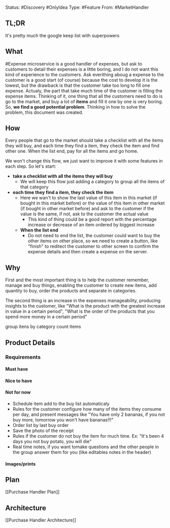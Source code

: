 Status: #Discovery #OnlyIdea 
Type: #Feature
From: #MarketHandler

## TL;DR 
It's pretty much the google keep list with superpowers

## What

#Expense microservice is a good handler of expenses, but ask to customers to detail their expenses is a little boring, and I do not want this kind of experience to the customers. Ask everithing aboug a expense to the customer is a good start (of course) because the cost to develop it is the lowest, but the drawback is that the customer take too long to fill one expense. Actualy, the part that take much time of the customer is filling the expense items.
Thinking of it, one thing that all the customers need to do is go to the market, and buy a lot of **items** and fill it one by one is very boring. So, **we find a good potential problem**.
Thinking in how to solve the problem, this document was created.

## How
Every people that go to the market should take a checklist with all the items they will buy, and each time they find a item, they check the item and find other one. When the list end, pay for all the items and go home.

We won't change this flow, we just want to improve it with some features in each step. So let's start:
- **take a checklist with all the items they will buy**
	- We will keep this flow just adding a category to group all the items of that category
- **each time they find a item, they check the item**
	- Here we wan't to show the last value of this item in this market (if bought in this market before) or the value of this item in other market (if bought in other market before) and ask to the customer if the value is the same, if not, ask to the customer the actual value
		- This kind of thing could be a good report with the percentage increase or decrease of an item ordered by biggest increase
	-  **When the list end**
		- Do not need to end the list, the customer could want to buy the other items on other place, so we need to create a button, like "finish" to reditect the customer to other screen to confirm the expense details and then create a expense on the server.



## Why
First and the most important thing is to help the customer remember, manage and buy things, enabling the customer to create new items, add quantity to buy, order the products and separate in categories.

The second thing is an increase in the expenses manageability, producing insights to the customer, like "What is the product with the greatest increase in value in a certain period", "What is the order of the products that you spend more money in a certain period"


group itens by category
count items


## Product Details
###  Requirements
#### Must have


#### Nice to have
#### Not for now
- Schedule item add to the buy list automaticaly
- Rules for the customer configure how many of the items they consume per day, and present messages like "You have only 2 bananas, if you not buy more, tomorrow you won't have bananas!!!"
- Order list by last buy order
- Save the photo of the receipt
- Rules if the customer do not buy the item for much time. Ex: "It's been 4 days you not buy potato, you will die"
- Real time notes, if you want tomake questions and the other people in the group answer them for you (like editables notes in the header)
#### Images/prints


## Plan
[[Purchase Handler Plan]]


## Architecture 
[[Purchase Handler Architecture]]